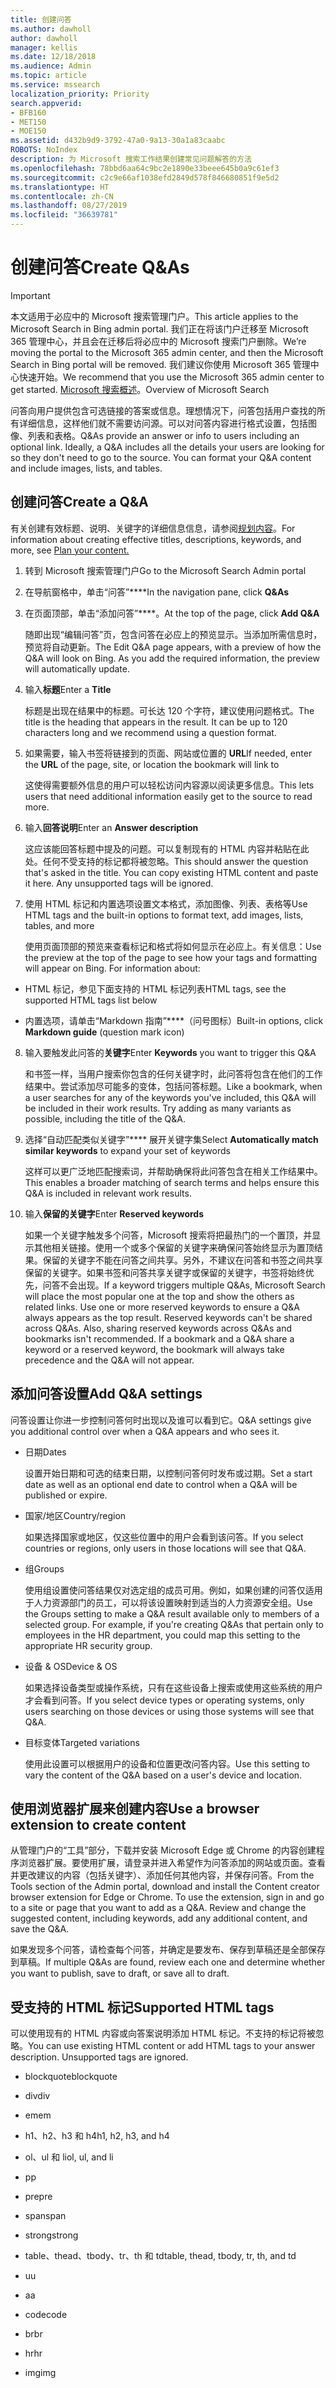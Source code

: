 ```yaml
---
title: 创建问答
ms.author: dawholl
author: dawholl
manager: kellis
ms.date: 12/18/2018
ms.audience: Admin
ms.topic: article
ms.service: mssearch
localization_priority: Priority
search.appverid:
- BFB160
- MET150
- MOE150
ms.assetid: d432b9d9-3792-47a0-9a13-30a1a83caabc
ROBOTS: NoIndex
description: 为 Microsoft 搜索工作结果创建常见问题解答的方法
ms.openlocfilehash: 78bbd6aa64c9bc2e1890e33beee645b0a9c61ef3
ms.sourcegitcommit: c2c9e66af1038efd2849d578f846680851f9e5d2
ms.translationtype: HT
ms.contentlocale: zh-CN
ms.lasthandoff: 08/27/2019
ms.locfileid: "36639781"
---
```

# <a name="create-qas"></a><span data-ttu-id="252f0-103">创建问答</span><span class="sxs-lookup"><span data-stu-id="252f0-103">Create Q&As</span></span>

> [!IMPORTANT]
> <span data-ttu-id="252f0-104">本文适用于必应中的 Microsoft 搜索管理门户。</span><span class="sxs-lookup"><span data-stu-id="252f0-104">This article applies to the Microsoft Search in Bing admin portal.</span></span> <span data-ttu-id="252f0-105">我们正在将该门户迁移至 Microsoft 365 管理中心，并且会在迁移后将必应中的 Microsoft 搜索门户删除。</span><span class="sxs-lookup"><span data-stu-id="252f0-105">We’re moving the portal to the Microsoft 365 admin center, and then the Microsoft Search in Bing portal will be removed.</span></span> <span data-ttu-id="252f0-106">我们建议你使用 Microsoft 365 管理中心快速开始。</span><span class="sxs-lookup"><span data-stu-id="252f0-106">We recommend that you use the Microsoft 365 admin center to get started.</span></span> <span data-ttu-id="252f0-107">[Microsoft 搜索概述](overview-microsoft-search.md)。</span><span class="sxs-lookup"><span data-stu-id="252f0-107">Overview of Microsoft Search</span></span>

<span data-ttu-id="252f0-p102">问答向用户提供包含可选链接的答案或信息。理想情况下，问答包括用户查找的所有详细信息，这样他们就不需要访问源。可以对问答内容进行格式设置，包括图像、列表和表格。</span><span class="sxs-lookup"><span data-stu-id="252f0-p102">Q&As provide an answer or info to users including an optional link. Ideally, a Q&A includes all the details your users are looking for so they don't need to go to the source. You can format your Q&A content and include images, lists, and tables.</span></span>
  
## <a name="create-a-qa"></a><span data-ttu-id="252f0-111">创建问答</span><span class="sxs-lookup"><span data-stu-id="252f0-111">Create a Q&A</span></span>

<span data-ttu-id="252f0-112">有关创建有效标题、说明、关键字的详细信息信息，请参阅[规划内容](plan-your-content.md)。</span><span class="sxs-lookup"><span data-stu-id="252f0-112">For information about creating effective titles, descriptions, keywords, and more, see [Plan your content.](plan-your-content.md)</span></span>
  
1. <span data-ttu-id="252f0-113">转到 Microsoft 搜索管理门户</span><span class="sxs-lookup"><span data-stu-id="252f0-113">Go to the Microsoft Search Admin portal</span></span>
    
2. <span data-ttu-id="252f0-114">在导航窗格中，单击“问答”\*\*\*\*</span><span class="sxs-lookup"><span data-stu-id="252f0-114">In the navigation pane, click **Q&As**</span></span>
    
3. <span data-ttu-id="252f0-115">在页面顶部，单击“添加问答”\*\*\*\*。</span><span class="sxs-lookup"><span data-stu-id="252f0-115">At the top of the page, click **Add Q&A**</span></span>
    
    <span data-ttu-id="252f0-p103">随即出现“编辑问答”页，包含问答在必应上的预览显示。当添加所需信息时，预览将自动更新。</span><span class="sxs-lookup"><span data-stu-id="252f0-p103">The Edit Q&A page appears, with a preview of how the Q&A will look on Bing. As you add the required information, the preview will automatically update.</span></span>
    
4. <span data-ttu-id="252f0-118">输入**标题**</span><span class="sxs-lookup"><span data-stu-id="252f0-118">Enter a **Title**</span></span>
    
    <span data-ttu-id="252f0-p104">标题是出现在结果中的标题。可长达 120 个字符，建议使用问题格式。</span><span class="sxs-lookup"><span data-stu-id="252f0-p104">The title is the heading that appears in the result. It can be up to 120 characters long and we recommend using a question format.</span></span>
    
5. <span data-ttu-id="252f0-121">如果需要，输入书签将链接到的页面、网站或位置的 **URL**</span><span class="sxs-lookup"><span data-stu-id="252f0-121">If needed, enter the **URL** of the page, site, or location the bookmark will link to</span></span> 
    
    <span data-ttu-id="252f0-122">这使得需要额外信息的用户可以轻松访问内容源以阅读更多信息。</span><span class="sxs-lookup"><span data-stu-id="252f0-122">This lets users that need additional information easily get to the source to read more.</span></span>
    
6. <span data-ttu-id="252f0-123">输入**回答说明**</span><span class="sxs-lookup"><span data-stu-id="252f0-123">Enter an **Answer description**</span></span>
    
    <span data-ttu-id="252f0-p105">这应该能回答标题中提及的问题。可以复制现有的 HTML 内容并粘贴在此处。任何不受支持的标记都将被忽略。</span><span class="sxs-lookup"><span data-stu-id="252f0-p105">This should answer the question that's asked in the title. You can copy existing HTML content and paste it here. Any unsupported tags will be ignored.</span></span>
    
7. <span data-ttu-id="252f0-127">使用 HTML 标记和内置选项设置文本格式，添加图像、列表、表格等</span><span class="sxs-lookup"><span data-stu-id="252f0-127">Use HTML tags and the built-in options to format text, add images, lists, tables, and more</span></span>
    
    <span data-ttu-id="252f0-p106">使用页面顶部的预览来查看标记和格式将如何显示在必应上。有关信息：</span><span class="sxs-lookup"><span data-stu-id="252f0-p106">Use the preview at the top of the page to see how your tags and formatting will appear on Bing. For information about:</span></span>
    
  - <span data-ttu-id="252f0-130">HTML 标记，参见下面支持的 HTML 标记列表</span><span class="sxs-lookup"><span data-stu-id="252f0-130">HTML tags, see the supported HTML tags list below</span></span>
    
  - <span data-ttu-id="252f0-131">内置选项，请单击“Markdown 指南”\*\*\*\*（问号图标）</span><span class="sxs-lookup"><span data-stu-id="252f0-131">Built-in options, click **Markdown guide** (question mark icon)</span></span> 
    
8. <span data-ttu-id="252f0-132">输入要触发此问答的**关键字**</span><span class="sxs-lookup"><span data-stu-id="252f0-132">Enter **Keywords** you want to trigger this Q&A</span></span> 
    
    <span data-ttu-id="252f0-p107">和书签一样，当用户搜索你包含的任何关键字时，此问答将包含在他们的工作结果中。尝试添加尽可能多的变体，包括问答标题。</span><span class="sxs-lookup"><span data-stu-id="252f0-p107">Like a bookmark, when a user searches for any of the keywords you've included, this Q&A will be included in their work results. Try adding as many variants as possible, including the title of the Q&A.</span></span>
    
9. <span data-ttu-id="252f0-135">选择“自动匹配类似关键字”\*\*\*\* 展开关键字集</span><span class="sxs-lookup"><span data-stu-id="252f0-135">Select **Automatically match similar keywords** to expand your set of keywords</span></span> 
    
    <span data-ttu-id="252f0-136">这样可以更广泛地匹配搜索词，并帮助确保将此问答包含在相关工作结果中。</span><span class="sxs-lookup"><span data-stu-id="252f0-136">This enables a broader matching of search terms and helps ensure this Q&A is included in relevant work results.</span></span>
    
10. <span data-ttu-id="252f0-137">输入**保留的关键字**</span><span class="sxs-lookup"><span data-stu-id="252f0-137">Enter **Reserved keywords**</span></span>
    
    <span data-ttu-id="252f0-p108">如果一个关键字触发多个问答，Microsoft 搜索将把最热门的一个置顶，并显示其他相关链接。使用一个或多个保留的关键字来确保问答始终显示为置顶结果。保留的关键字不能在问答之间共享。另外，不建议在问答和书签之间共享保留的关键字。如果书签和问答共享关键字或保留的关键字，书签将始终优先，问答不会出现。</span><span class="sxs-lookup"><span data-stu-id="252f0-p108">If a keyword triggers multiple Q&As, Microsoft Search will place the most popular one at the top and show the others as related links. Use one or more reserved keywords to ensure a Q&A always appears as the top result. Reserved keywords can't be shared across Q&As. Also, sharing reserved keywords across Q&As and bookmarks isn't recommended. If a bookmark and a Q&A share a keyword or a reserved keyword, the bookmark will always take precedence and the Q&A will not appear.</span></span>
    
## <a name="add-qa-settings"></a><span data-ttu-id="252f0-143">添加问答设置</span><span class="sxs-lookup"><span data-stu-id="252f0-143">Add Q&A settings</span></span>

<span data-ttu-id="252f0-144">问答设置让你进一步控制问答何时出现以及谁可以看到它。</span><span class="sxs-lookup"><span data-stu-id="252f0-144">Q&A settings give you additional control over when a Q&A appears and who sees it.</span></span>
  
- <span data-ttu-id="252f0-145">日期</span><span class="sxs-lookup"><span data-stu-id="252f0-145">Dates</span></span>
    
    <span data-ttu-id="252f0-146">设置开始日期和可选的结束日期，以控制问答何时发布或过期。</span><span class="sxs-lookup"><span data-stu-id="252f0-146">Set a start date as well as an optional end date to control when a Q&A will be published or expire.</span></span>
    
- <span data-ttu-id="252f0-147">国家/地区</span><span class="sxs-lookup"><span data-stu-id="252f0-147">Country/region</span></span>
    
    <span data-ttu-id="252f0-148">如果选择国家或地区，仅这些位置中的用户会看到该问答。</span><span class="sxs-lookup"><span data-stu-id="252f0-148">If you select countries or regions, only users in those locations will see that Q&A.</span></span>
    
- <span data-ttu-id="252f0-149">组</span><span class="sxs-lookup"><span data-stu-id="252f0-149">Groups</span></span>
    
    <span data-ttu-id="252f0-p109">使用组设置使问答结果仅对选定组的成员可用。例如，如果创建的问答仅适用于人力资源部门的员工，可以将该设置映射到适当的人力资源安全组。</span><span class="sxs-lookup"><span data-stu-id="252f0-p109">Use the Groups setting to make a Q&A result available only to members of a selected group. For example, if you're creating Q&As that pertain only to employees in the HR department, you could map this setting to the appropriate HR security group.</span></span>
    
- <span data-ttu-id="252f0-152">设备 &amp; OS</span><span class="sxs-lookup"><span data-stu-id="252f0-152">Device &amp; OS</span></span>
    
    <span data-ttu-id="252f0-153">如果选择设备类型或操作系统，只有在这些设备上搜索或使用这些系统的用户才会看到问答。</span><span class="sxs-lookup"><span data-stu-id="252f0-153">If you select device types or operating systems, only users searching on those devices or using those systems will see that Q&A.</span></span>
    
- <span data-ttu-id="252f0-154">目标变体</span><span class="sxs-lookup"><span data-stu-id="252f0-154">Targeted variations</span></span>
    
    <span data-ttu-id="252f0-155">使用此设置可以根据用户的设备和位置更改问答内容。</span><span class="sxs-lookup"><span data-stu-id="252f0-155">Use this setting to vary the content of the Q&A based on a user's device and location.</span></span>
    
## <a name="use-a-browser-extension-to-create-content"></a><span data-ttu-id="252f0-156">使用浏览器扩展来创建内容</span><span class="sxs-lookup"><span data-stu-id="252f0-156">Use a browser extension to create content</span></span>

<span data-ttu-id="252f0-p110">从管理门户的“工具”部分，下载并安装 Microsoft Edge 或 Chrome 的内容创建程序浏览器扩展。要使用扩展，请登录并进入希望作为问答添加的网站或页面。查看并更改建议的内容（包括关键字）、添加任何其他内容，并保存问答。</span><span class="sxs-lookup"><span data-stu-id="252f0-p110">From the Tools section of the Admin portal, download and install the Content creator browser extension for Edge or Chrome. To use the extension, sign in and go to a site or page that you want to add as a Q&A. Review and change the suggested content, including keywords, add any additional content, and save the Q&A.</span></span>
  
<span data-ttu-id="252f0-160">如果发现多个问答，请检查每个问答，并确定是要发布、保存到草稿还是全部保存到草稿。</span><span class="sxs-lookup"><span data-stu-id="252f0-160">If multiple Q&As are found, review each one and determine whether you want to publish, save to draft, or save all to draft.</span></span>
  
## <a name="supported-html-tags"></a><span data-ttu-id="252f0-161">受支持的 HTML 标记</span><span class="sxs-lookup"><span data-stu-id="252f0-161">Supported HTML tags</span></span>

<span data-ttu-id="252f0-p111">可以使用现有的 HTML 内容或向答案说明添加 HTML 标记。不支持的标记将被忽略。</span><span class="sxs-lookup"><span data-stu-id="252f0-p111">You can use existing HTML content or add HTML tags to your answer description. Unsupported tags are ignored.</span></span>
  
- <span data-ttu-id="252f0-164">blockquote</span><span class="sxs-lookup"><span data-stu-id="252f0-164">blockquote</span></span>
    
- <span data-ttu-id="252f0-165">div</span><span class="sxs-lookup"><span data-stu-id="252f0-165">div</span></span>
    
- <span data-ttu-id="252f0-166">em</span><span class="sxs-lookup"><span data-stu-id="252f0-166">em</span></span>
    
- <span data-ttu-id="252f0-167">h1、h2、h3 和 h4</span><span class="sxs-lookup"><span data-stu-id="252f0-167">h1, h2, h3, and h4</span></span>
    
- <span data-ttu-id="252f0-168">ol、ul 和 li</span><span class="sxs-lookup"><span data-stu-id="252f0-168">ol, ul, and li</span></span>
    
- <span data-ttu-id="252f0-169">p</span><span class="sxs-lookup"><span data-stu-id="252f0-169">p</span></span>
    
- <span data-ttu-id="252f0-170">pre</span><span class="sxs-lookup"><span data-stu-id="252f0-170">pre</span></span>
    
- <span data-ttu-id="252f0-171">span</span><span class="sxs-lookup"><span data-stu-id="252f0-171">span</span></span>
    
- <span data-ttu-id="252f0-172">strong</span><span class="sxs-lookup"><span data-stu-id="252f0-172">strong</span></span>
    
- <span data-ttu-id="252f0-173">table、thead、tbody、tr、th 和 td</span><span class="sxs-lookup"><span data-stu-id="252f0-173">table, thead, tbody, tr, th, and td</span></span>
    
- <span data-ttu-id="252f0-174">u</span><span class="sxs-lookup"><span data-stu-id="252f0-174">u</span></span>
    
- <span data-ttu-id="252f0-175">a</span><span class="sxs-lookup"><span data-stu-id="252f0-175">a</span></span>
    
- <span data-ttu-id="252f0-176">code</span><span class="sxs-lookup"><span data-stu-id="252f0-176">code</span></span>
    
- <span data-ttu-id="252f0-177">br</span><span class="sxs-lookup"><span data-stu-id="252f0-177">br</span></span>
    
- <span data-ttu-id="252f0-178">hr</span><span class="sxs-lookup"><span data-stu-id="252f0-178">hr</span></span>
    
- <span data-ttu-id="252f0-179">img</span><span class="sxs-lookup"><span data-stu-id="252f0-179">img</span></span>

  

